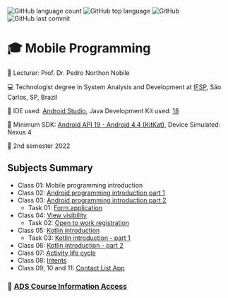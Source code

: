 ![GitHub language count](https://img.shields.io/github/languages/count/jmmarao/ws-mobile-programming)
![GitHub top language](https://img.shields.io/github/languages/top/jmmarao/ws-mobile-programming)
![GitHub](https://img.shields.io/github/license/jmmarao/ws-mobile-programming)
![GitHub last commit](https://img.shields.io/github/last-commit/jmmarao/ws-mobile-programming)

# :mortar_board: Mobile Programming

:triangular_flag_on_post: Lecturer: Prof. Dr. Pedro Northon Nobile

:computer: Technologist degree in System Analysis and Development at [IFSP](https://www.ifsp.edu.br/), São Carlos, SP, Brazil

:ticket: IDE used: [Android Studio](https://developer.android.com/studio), Java Development Kit used: [18](https://www.oracle.com/java/technologies/downloads/)

:iphone: Minimum SDK: [Android API 19 - Android 4.4 (KitKat)](https://developer.android.com/studio/releases/platforms), Device Simulated: Nexus 4

:calendar: 2nd semester 2022

## Subjects Summary

- Class 01: Mobile programming introduction
- Class 02: [Android programming introduction part 1](https://github.com/jmmarao/ws-mobile-programming/tree/main/classes/class02)
- Class 03: [Android programming introduction part 2](https://github.com/jmmarao/ws-mobile-programming/tree/main/classes/class03)
    - Task 01: [Form application](https://github.com/jmmarao/ws-mobile-programming/tree/main/tasks/task01)
- Class 04: [View visibility](https://github.com/jmmarao/ws-mobile-programming/tree/main/classes/class04)
    - Task 02: [Open to work registration](https://github.com/jmmarao/ws-mobile-programming/tree/main/tasks/task02)
- Class 05: [Kotlin introduction](https://github.com/jmmarao/ws-mobile-programming/tree/main/classes/class05)
    - Task 03: [Kotlin introduction - part 1](https://github.com/jmmarao/ws-mobile-programming/tree/main/tasks/task03)
- Class 06: [Kotlin introduction - part 2](https://github.com/jmmarao/ws-mobile-programming/tree/main/classes/class06)
- Class 07: [Activity life cycle](https://github.com/jmmarao/ws-mobile-programming/tree/main/classes/class07)
- Class 08: [Intents](https://github.com/jmmarao/ws-mobile-programming/tree/main/classes/class08)
- Class 09, 10 and 11: [Contact List App](https://github.com/jmmarao/ws-mobile-programming/tree/main/classes/MyContacts-2022-2)
### :link: [ADS Course Information Access](https://scl.ifsp.edu.br/index.php/cursos.html?id=116:ads&catid=61)